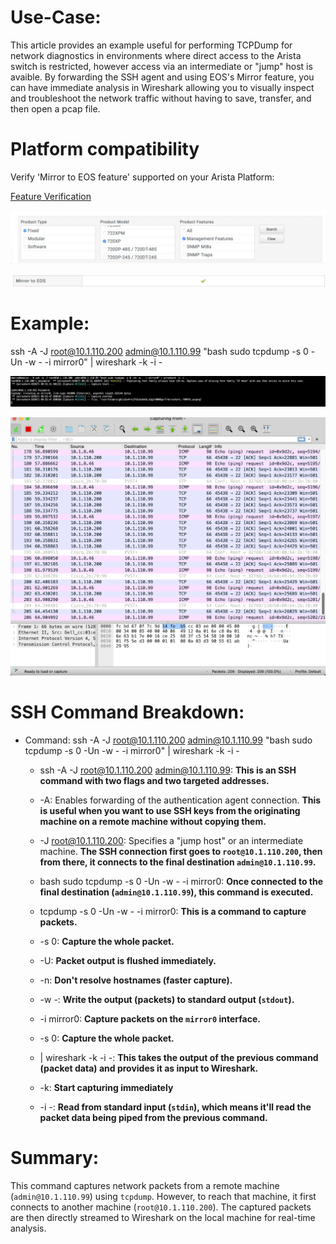 # Use-Case: 

This article provides an example useful for performing TCPDump for network diagnostics in environments where direct access to the Arista switch is restricted, however access via an intermediate or "jump" host is avaible.  By forwarding the SSH agent and using EOS's Mirror feature, you can have immediate analysis in Wireshark allowing you to visually inspect and troubleshoot the network traffic without having to save, transfer, and then open a pcap file. 

# Platform compatibility
Verify 'Mirror to EOS feature' supported on your Arista Platform:

[Feature Verification](https://www.arista.com/en/support/product-documentation/supported-features)

 ![Example](https://github.com/dedaise/SSH-Jump-Tcpdump2Wireshark/blob/main/Screen%20Shot%202023-08-28%20at%2010.34.06%20AM.png)

 ![Example](https://github.com/dedaise/SSH-Jump-Tcpdump2Wireshark/blob/main/Screen%20Shot%202023-08-28%20at%2010.34.46%20AM.png)

# Example: 

ssh -A -J root@10.1.110.200 admin@10.1.110.99 "bash sudo tcpdump -s 0 -Un -w - -i mirror0" | wireshark -k -i - 

![Example Image](https://github.com/dedaise/SSH-Jump-Tcpdump2Wireshark/blob/main/Screen%20Shot%202023-08-28%20at%209.56.28%20AM.png)

![Example Image](https://github.com/dedaise/SSH-Jump-Tcpdump2Wireshark/blob/main/Screen%20Shot%202023-08-28%20at%209.56.54%20AM.png)

 
# SSH Command Breakdown: 

* Command: ssh -A -J root@10.1.110.200 admin@10.1.110.99 "bash sudo tcpdump -s 0 -Un -w - -i mirror0" | wireshark -k -i - 

  * ssh -A -J root@10.1.110.200 admin@10.1.110.99:  **This is an SSH command with two flags and two targeted addresses.**

   * -A: Enables forwarding of the authentication agent connection. **This is useful when you want to use SSH keys from the originating machine on a remote machine without copying them.** 

   * -J root@10.1.110.200: Specifies a "jump host" or an intermediate machine. **The SSH connection first goes to `root@10.1.110.200`, then from there, it connects to the final destination `admin@10.1.110.99`.** 
  
  * bash sudo tcpdump -s 0 -Un -w - -i mirror0: **Once connected to the final destination (`admin@10.1.110.99`), this command is executed.**

   * tcpdump -s 0 -Un -w - -i mirror0: **This is a command to capture packets.**  

   * -s 0: **Capture the whole packet.**

   * -U: **Packet output is flushed immediately.** 
 
   * -n: **Don't resolve hostnames (faster capture).** 
 
   * -w -: **Write the output (packets) to standard output (`stdout`).** 
 
   * -i mirror0: **Capture packets on the `mirror0` interface.** 
 
  * -s 0: **Capture the whole packet.** 
  
  * | wireshark -k -i -: **This takes the output of the previous command (packet data) and provides it as input to Wireshark.**

   * -k: **Start capturing immediately**

   * -i -: **Read from standard input (`stdin`), which means it'll read the packet data being piped from the previous command.** 
   
# Summary: 
  
This command captures network packets from a remote machine (`admin@10.1.110.99`) using `tcpdump`. However, to reach that machine, it first connects to another machine (`root@10.1.110.200`). The captured packets are then directly streamed to Wireshark on the local machine for real-time analysis. 


